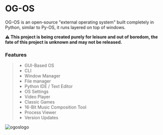 # OG-OS
OG-OS is an open-source "external operating system" built completely in Python, similar to Py-OS, it runs layered on top of windows.


**⚠️ This project is being created purely for leisure and out of boredom, the fate of this project is unknown and may not be released.**


### Features
> * GUI-Based OS
> * CLI
> * Window Manager
> * File manager
> * Python IDE / Text Editor
> * OS Settings
> * Video Player
> * Classic Games
> * 16-Bit Music Composition Tool
> * Process Viewer
> * Version Updates

![ogoslogo](https://github.com/user-attachments/assets/1f4c2b6a-6697-4503-9b30-e95e94fd4854)
